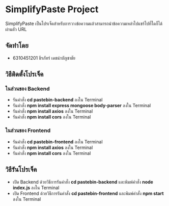 # SimplifyPaste Project
SimplifyPaste เป็นโปรเจ็คสำหรับการวางข้อความแล้วสามารถนำข้อความเหล่าไปแชร์ไปที่ใดก็ได้ ผ่านตัว URL

## จัดทำโดย
- 6310451201 ธีรภัทร์ เดชนำบัญชาชัย

## วิธีติดตั้งโปรเจ็ค
### ในส่วนของ Backend
- รันคำสั่ง <b>cd pastebin-backend</b> ลงใน Terminal
- รันคำสั่ง <b>npm install express mongoose body-parser</b> ลงใน Terminal
- รันคำสั่ง <b>npm install axios</b> ลงใน Terminal
- รันคำสั่ง <b>npm install cors</b> ลงใน Terminal
### ในส่วนของ Frontend
- รันคำสั่ง <b>cd pastebin-frontend</b> ลงใน Terminal
- รันคำสั่ง <b>npm install axios</b> ลงใน Terminal
- รันคำสั่ง <b>npm install cors</b> ลงใน Terminal

## วิธีรันโปรเจ็ค
- เปิด Backend ด้วยวิธีการรันคำสั่ง <b>cd pastebin-backend</b> และพิมพ์คำสั่ง <b>node index.js</b> ลงใน Terminal
- เปิด Frontend ด้วยวิธีการรันคำสั่ง <b>cd pastebin-frontend</b> และพิมพ์คำสั่ง <b>npm start</b> ลงใน Terminal